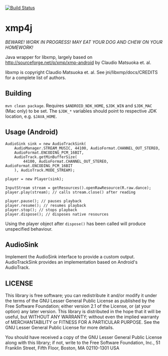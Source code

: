 [![Build Status](https://monkeybymonkey.ci.cloudbees.com/buildStatus/icon?job=xmp4j)](https://monkeybymonkey.ci.cloudbees.com/job/xmp4j/)

# xmp4j

*BEWARE! WORK IN PROGRESS! MAY EAT YOUR DOG AND CHEW ON YOUR HOMEWORK!*

Java wrapper for libxmp, largely based on http://sourceforge.net/p/xmp/xmp-android by 
Claudio Matsuoka et. al.

libxmp is copyright Claudio Matsuoka et. al. See jni/libxmp/docs/CREDITS for a 
complete list of authors.

## Building

`mvn clean package`. Requires `$ANDROID_NDK_HOME`, `$JDK_WIN` and `$JDK_MAC`
(Mac only) to be set. The `$JDK_*` variables should point to respective 
JDK location, e.g. `$JAVA_HOME`.

## Usage (Android)

    AudioSink sink = new AudioTrackSink(
        AudioManager.STREAM_MUSIC, 44100, AudioFormat.CHANNEL_OUT_STEREO, 
        AudioFormat.ENCODING_PCM_16BIT, 
        AudioTrack.getMinBufferSize(
            44100, AudioFormat.CHANNEL_OUT_STEREO, AudioFormat.ENCODING_PCM_16BIT
        ), AudioTrack.MODE_STREAM);
        
    player = new Player(sink);

    InputStream stream = getResources().openRawResource(R.raw.dance);
    player.play(stream); // calls stream.close() after reading

    player.pause(); // pauses playback
    player.resume(); // resumes playback
    player.stop(); // stops playback
    player.dispose(); // disposes native resources

Using the player object after `dispose()` has been called will produce 
unspecified behaviour.

## AudioSink

Implement the AudioSink interface to provide a custom output. AudioTrackSink 
provides an implementation based on Android's AudioTrack.


## LICENSE

This library is free software; you can redistribute it and/or modify it
under the terms of the GNU Lesser General Public License as published by
the Free Software Foundation; either version 2.1 of the License, or (at
your option) any later version. This library is distributed in the hope
that it will be useful, but WITHOUT ANY WARRANTY; without even the implied
warranty of MERCHANTABILITY or FITNESS FOR A PARTICULAR PURPOSE. See the
GNU Lesser General Public License for more details.

You should have received a copy of the GNU Lesser General Public
License along with this library; if not, write to the Free Software
Foundation, Inc., 51 Franklin Street, Fifth Floor, Boston, MA  02110-1301 USA